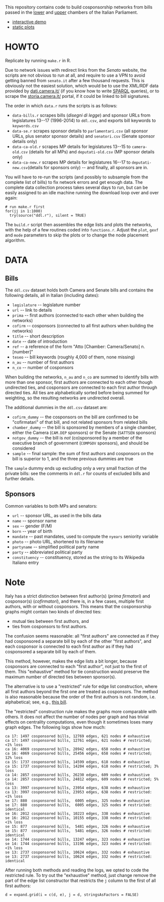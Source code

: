 This repository contains code to build cosponsorship networks from bills passed in the [lower][ca] and [upper][se] chambers of the Italian Parliament. 

- [interactive demo](http://briatte.org/parlamento/)
- [static plots](http://briatte.org/parlamento/plots.html)

[ca]: http://www.camera.it/
[se]: http://www.senato.it/

# HOWTO

Replicate by running `make.r` in R.

Due to network issues with redirect links from the _Senato_ website, the scripts are not obvious to run at all, and require to use a VPN to avoid getting banned from `senato.it` after a few thousand requests. This is obviously not the easiest solution, which would be to use the XML/RDF data provided by [dati.camera.it/](http://dati.camera.it/) (if you know how to write [SPARQL](http://www.w3.org/TR/sparql11-protocol/) queries), or to scrape the [storia.camera.it/](http://storia.camera.it/) portal, if it could be linked to bill signatures.

The order in which `data.r` runs the scripts is as follows:

* `data-bills.r` scrapes bills (_disegni di legge_) and sponsor URLs from legislatures 13--17 (1996-2014) to `ddl.csv`, and exports bill keywords to `keywords.csv`
* `data-se.r` scrapes sponsor details to `parlamentari.csv` (all sponsor URLs, plus senator sponsor details) and `senatori.csv` (Senate sponsor details only)
* `data-ca-old.r` scrapes MP details for legislatures 13--15 to `camera-old.csv` (details for all MPs) and `deputati-old.csv` (MP sponsor details only)
* `data-ca-new.r` scrapes MP details for legislatures 16--17 to `deputati-new.csv`(details for sponsors only) -- and finally, all sponsors are in.

You will have to re-run the scripts (and possibly to subsample from the complete list of bills) to fix network errors and get enough data. The complete data collection process takes several days to run, but can be easily assigned to an idle machine running the download loop over and over again:

```{r}
# run make.r first
for(jj in 1:1000)
  try(source("ddl.r"), silent = TRUE)
```

The `build.r` script then assembles the edge lists and plots the networks, with the help of a few routines coded into `functions.r`. Adjust the `plot`, `gexf` and `mode` parameters to skip the plots or to change the node placement algorithm.

# DATA

## Bills

The `ddl.csv` dataset holds both Camera and Senate bills and contains the following details, all in Italian (including dates):

* `legislature` -- legislature number
* `url` -- link to details
* `prima` -- first authors (connected to each other when building the networks)
* `cofirm` -- cosponsors (connected to all first authors when building the networks)
* `title` -- short description
* `date` -- date of introduction
* `ref` -- a reference of the form "Atto [Chamber: Camera/Senato] n. [number]"
* `teseo` -- bill keywords (roughly 4,000 of them, none missing)
* `n_au` -- number of first authors
* `n_co` -- number of cosponsors

When building the networks, `n_au` and `n_co` are summed to identify bills with more than one sponsor, first authors are connected to each other though undirected ties, and cosponsors are connected to each first author through directed ties. All ties are alphabetically sorted before being summed for weighting, so the resulting networks are undirected overall.

The additional dummies in the `ddl.csv` dataset are:

* `cofirm_dummy` -- the cosponsors on the bill are confirmed to be "cofirmatari" of that bill, and not related sponsors from related bills
* `chamber_dummy` -- the bill is sponsored by members of a single chamber, either the Camera (`CAM.DEP` sponsors) or the Senate (`SATTSEN` sponsors)
* `notgov_dummy` -- the bill is _not_ (co)sponsored by a member of the executive branch of government (`COMPGOV` sponsors), and should be considered
* `sample` -- final sample: the sum of first authors and cosponsors on the bill is superior to 1, and the three previous dummies are true

The `sample` dummy ends up excluding only a very small fraction of the private bills: see the comments in `ddl.r` for counts of excluded bills and further details.

## Sponsors

Common variables to both MPs and senators:

- `url` -- sponsor URL, as used in the bills data
- `name` -- sponsor name
- `sex` -- gender (F/M)
- `born` -- year of birth
- `mandate`	-- past mandates, used to compute the `nyears` seniority variable
- `photo` -- photo URL, shortened to its filename
- `partyname` -- simplified political party name
- `party` -- abbreviated political party
- `constituency` -- constituency, stored as the string to its Wikipedia Italiano entry

# Note

Italy has a strict distinction between first author(s) (_prima firmatori_) and cosponsor(s) (_cofirmatori_), and there is, in a few cases, multiple first authors, with or without cosponsors. This means that the cosponsorship graphs might contain two kinds of directed ties:

- mutual ties between first authors, and
- ties from cosponsors to first authors.

The confusion seems reasonable: all "first authors" are connected as if they had cosponsored a separate bill by each of the other "first authors", and each cosponsor is connected to each first author as if they had cosponsored a separate bill by each of them.

This method, however, makes the edge lists a bit longer, because cosponsors are connected to each "first author", not just to the first of them. This "exhaustive" method for tie construction would preserve the maximum number of directed ties between sponsor(s).

The alternative is to use a "restricted" rule for edge list construction, where all first authors beyond the first one are treated as cosponsors. The method is also reasonable because the order of the first authors is not random, i.e. alphabetical; see, e.g., [this bill](http://www.senato.it/leg/13/BGT/Schede/Ddliter/13114.htm).

The "restricted" construction rule makes the graphs more comparable with others. It does not affect the number of nodes per graph and has trivial effects on centrality computations, even though it sometimes loses many graph edges. The following logs show how much:

```
ca 17: 1497 cosponsored bills, 12769 edges, 621 nodes # exhaustive
ca 17: 1497 cosponsored bills, 12761 edges, 621 nodes # restricted; <1% loss
ca 16: 4069 cosponsored bills, 28942 edges, 658 nodes # exhaustive
ca 16: 4069 cosponsored bills, 25456 edges, 658 nodes # restricted; 12% loss
ca 15: 1737 cosponsored bills, 14599 edges, 618 nodes # exhaustive
ca 15: 1737 cosponsored bills, 14204 edges, 618 nodes # restricted; 3% loss
ca 14: 2857 cosponsored bills, 26230 edges, 609 nodes # exhaustive
ca 14: 2857 cosponsored bills, 24812 edges, 609 nodes # restricted; 5% loss
ca 13: 3997 cosponsored bills, 23954 edges, 638 nodes # exhaustive
ca 13: 3997 cosponsored bills, 23953 edges, 638 nodes # restricted: <1% loss
se 17: 880  cosponsored bills,  6005 edges, 325 nodes # exhaustive
se 17: 880  cosponsored bills,  6005 edges, 325 nodes # restricted: identical
se 16: 2012 cosponsored bills, 10223 edges, 338 nodes # exhaustive
se 16: 2012 cosponsored bills, 10155 edges, 338 nodes # restricted: <1% loss 
se 15: 877  cosponsored bills,  5481 edges, 326 nodes # exhaustive
se 15: 877  cosponsored bills,  5481 edges, 326 nodes # restricted: identical
se 14: 1744 cosponsored bills, 13247 edges, 323 nodes # exhaustive
se 14: 1744 cosponsored bills, 13196 edges, 323 nodes # restricted: <1% loss
se 13: 2737 cosponsored bills, 10624 edges, 332 nodes # exhaustive
se 13: 2737 cosponsored bills, 10624 edges, 332 nodes # restricted: identical
```

After running both methods and reading the logs, we opted to code the restricted rule. To try out the "exhaustive" method, just change remove the part of the edge list constructor that restricts the `j` column to the first of all first authors:

```{r}
d = expand.grid(i = c(d, e), j = d, stringsAsFactors = FALSE)
```
